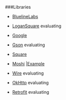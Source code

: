 ###Libraries
- [BluelineLabs](https://github.com/bluelinelabs)
 - [LoganSquare](https://github.com/bluelinelabs/LoganSquare) evaluating

- [Google](https://github.com/google)
 - [Gson](https://github.com/google/gson) evaluating

- [Square](https://github.com/square)
 - [Moshi](https://github.com/square/moshi) [|Example](https://github.com/ersin-ertan/android-networking/tree/master/moshi/src/main/java/com/nullcognition/moshi)
 - [Wire](https://github.com/square/wire) evaluating
 - [OkHttp](https://github.com/square/okhttp) evaluating
 - [Retrofit](https://github.com/square/retrofit) evaluating

